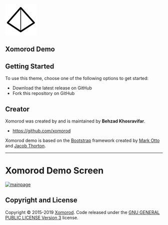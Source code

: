 ![Xomorod.xom Favicon](https://github.com/Behzadkhosravifar/OrangePersonalWebsite/raw/master/src/Xomorod.Demo/images/favicon.jpg)

## Xomorod Demo

## Getting Started

To use this theme, choose one of the following options to get started:
* Download the latest release on GitHub
* Fork this repository on GitHub

## Creator

Xomorod was created by and is maintained by **Behzad Khosravifar**.

* https://github.com/xomorod

Xomorod demo is based on the [Bootstrap](http://getbootstrap.com/) framework created by [Mark Otto](https://twitter.com/mdo) and [Jacob Thorton](https://twitter.com/fat).

------------------------

# Xomorod Demo Screen

[![mainpage](https://github.com/bezzad/OrangePersonalWebsite/raw/master/img/mainpage.png)](https://github.com/bezzad/OrangePersonalWebsite)

## Copyright and License

Copyright ©  2015-2019 [Xomorod](http://xomorod.com). Code released under the [GNU GENERAL PUBLIC LICENSE Version 3](https://raw.githubusercontent.com/Xomorod/Demo/master/LICENSE) license.
